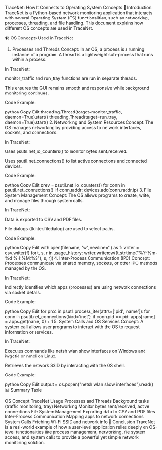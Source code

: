 TraceNet: How It Connects to Operating System Concepts
📌 Introduction
TraceNet is a Python-based network monitoring application that interacts with several Operating System (OS) functionalities, such as networking, processes, threading, and file handling.
This document explains how different OS concepts are used in TraceNet.

🛠️ OS Concepts Used in TraceNet
1. Processes and Threads
Concept:
In an OS, a process is a running instance of a program. A thread is a lightweight sub-process that runs within a process.

In TraceNet:

monitor_traffic and run_tray functions are run in separate threads.

This ensures the GUI remains smooth and responsive while background monitoring continues.

Code Example:

python
Copy
Edit
threading.Thread(target=monitor_traffic, daemon=True).start()
threading.Thread(target=run_tray, daemon=True).start()
2. Networking and System Resources
Concept:
The OS manages networking by providing access to network interfaces, sockets, and connections.

In TraceNet:

Uses psutil.net_io_counters() to monitor bytes sent/received.

Uses psutil.net_connections() to list active connections and connected devices.

Code Example:

python
Copy
Edit
prev = psutil.net_io_counters()
for conn in psutil.net_connections():
    if conn.raddr:
        devices.add(conn.raddr.ip)
3. File System Management
Concept:
The OS allows programs to create, write, and manage files through system calls.

In TraceNet:

Data is exported to CSV and PDF files.

File dialogs (tkinter.filedialog) are used to select paths.

Code Example:

python
Copy
Edit
with open(filename, 'w', newline='') as f:
    writer = csv.writer(f)
    for t, s, r in usage_history:
        writer.writerow([t.strftime("%Y-%m-%d %H:%M:%S"), s, r])
4. Inter-Process Communication (IPC)
Concept:
Processes communicate via shared memory, sockets, or other IPC methods managed by the OS.

In TraceNet:

Indirectly identifies which apps (processes) are using network connections via socket details.

Code Example:

python
Copy
Edit
for proc in psutil.process_iter(attrs=['pid', 'name']):
    for conn in psutil.net_connections(kind='inet'):
        if conn.pid == pid:
            apps[name] = apps.get(name, 0) + 1
5. System Calls and OS Services
Concept:
A system call allows user programs to interact with the OS to request information or services.

In TraceNet:

Executes commands like netsh wlan show interfaces on Windows and iwgetid or nmcli on Linux.

Retrieves the network SSID by interacting with the OS shell.

Code Example:

python
Copy
Edit
output = os.popen("netsh wlan show interfaces").read()
📊 Summary Table

OS Concept	TraceNet Usage
Processes and Threads	Background tasks (traffic monitoring, tray)
Networking	Monitor bytes sent/received, active connections
File System Management	Exporting data to CSV and PDF files
Inter-Process Communication	Mapping apps to network connections
System Calls	Fetching Wi-Fi SSID and network info
🏁 Conclusion
TraceNet is a real-world example of how a user-level application relies deeply on OS-level functionalities like process management, networking, file system access, and system calls to provide a powerful yet simple network monitoring solution.



